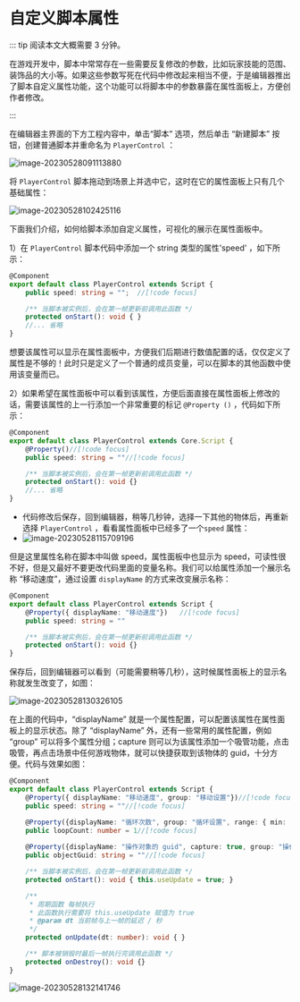# 自定义脚本属性

::: tip 阅读本文大概需要 3 分钟。

在游戏开发中，脚本中常常存在一些需要反复修改的参数，比如玩家技能的范围、装饰品的大小等。如果这些参数写死在代码中修改起来相当不便，于是编辑器推出了脚本自定义属性功能，这个功能可以将脚本中的参数暴露在属性面板上，方便创作者修改。

:::

在编辑器主界面的下方工程内容中，单击“脚本” 选项，然后单击 “新建脚本” 按钮，创建普通脚本并重命名为  `PlayerControl`  ：

![image-20230528091113880](https://arkimg.ark.online/image-20230528091113880.webp)

将 `PlayerControl` 脚本拖动到场景上并选中它，这时在它的属性面板上只有几个基础属性：

![image-20230528102425116](https://arkimg.ark.online/image-20230528102425116.webp)

下面我们介绍，如何给脚本添加自定义属性，可视化的展示在属性面板中。

1）在 `PlayerControl` 脚本代码中添加一个 string 类型的属性'speed' ，如下所示：

```typescript
@Component
export default class PlayerControl extends Script {
    public speed: string = "";	//[!code focus]

    /** 当脚本被实例后，会在第一帧更新前调用此函数 */
    protected onStart(): void { }
    //... 省略
}
```

想要该属性可以显示在属性面板中，方便我们后期进行数值配置的话，仅仅定义了属性是不够的！此时只是定义了一个普通的成员变量，可以在脚本的其他函数中使用该变量而已。

2）如果希望在属性面板中可以看到该属性，方便后面直接在属性面板上修改的话，需要该属性的上一行添加一个非常重要的标记 `@Property ()` ，代码如下所示：

```typescript
@Component
export default class PlayerControl extends Core.Script {
    @Property()//[!code focus]
    public speed: string = ""//[!code focus]

    /** 当脚本被实例后，会在第一帧更新前调用此函数 */
    protected onStart(): void {}
    //... 省略
}
```

* 代码修改后保存，回到编辑器，稍等几秒钟，选择一下其他的物体后，再重新选择 `PlayerControl` ，看看属性面板中已经多了一个`speed` 属性：
* ![image-20230528115709196](https://arkimg.ark.online/image-20230528115709196.webp)

但是这里属性名称在脚本中叫做 speed，属性面板中也显示为 speed，可读性很不好，但是又最好不要更改代码里面的变量名称。我们可以给属性添加一个展示名称 “移动速度”，通过设置 `displayName` 的方式来改变展示名称：

``` ts
@Component
export default class PlayerControl extends Script {
    @Property({ displayName: "移动速度"})	//[!code focus]
    public speed: string = ""

    /** 当脚本被实例后，会在第一帧更新前调用此函数 */
    protected onStart(): void {}
}
```

保存后，回到编辑器可以看到（可能需要稍等几秒），这时候属性面板上的显示名称就发生改变了，如图：

![image-20230528130326105](https://arkimg.ark.online/image-20230528130326105.webp)

在上面的代码中，“displayName” 就是一个属性配置，可以配置该属性在属性面板上的显示状态。除了 “displayName” 外，还有一些常用的属性配置，例如 “group” 可以将多个属性分组；capture 则可以为该属性添加一个吸管功能，点击吸管，再点击场景中任何游戏物体，就可以快捷获取到该物体的 guid，十分方便。代码与效果如图：

``` ts
@Component
export default class PlayerControl extends Script {
    @Property({ displayName: "移动速度", group: "移动设置"})//[!code focus]
    public speed: string = ""//[!code focus]

    @Property({displayName: "循环次数", group: "循环设置", range: { min: 1, max: 10000} })//[!code focus]
    public loopCount: number = 1//[!code focus]
    
    @Property({displayName: "操作对象的 guid", capture: true, group: "操作对象"})//[!code focus]
    public objectGuid: string = ""//[!code focus]

    /** 当脚本被实例后，会在第一帧更新前调用此函数 */
    protected onStart(): void { this.useUpdate = true; }

    /**
     * 周期函数 每帧执行
     * 此函数执行需要将 this.useUpdate 赋值为 true
     * @param dt 当前帧与上一帧的延迟 / 秒
     */
    protected onUpdate(dt: number): void { }

    /** 脚本被销毁时最后一帧执行完调用此函数 */
    protected onDestroy(): void {}
}
```

![image-20230528132141746](https://arkimg.ark.online/image-20230528132141746.webp)
